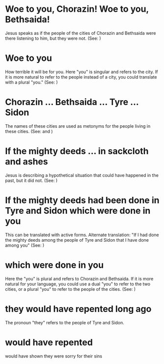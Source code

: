 
# Woe to you, Chorazin! Woe to you, Bethsaida!
Jesus speaks as if the people of the cities of Chorazin and Bethsaida were there listening to him, but they were not. (See: )

# Woe to you
How terrible it will be for you. Here "you" is singular and refers to the city. If it is more natural to refer to the people instead of a city, you could translate with a plural "you." (See: )

# Chorazin ... Bethsaida ... Tyre ... Sidon
The names of these cities are used as metonyms for the people living in these cities. (See:  and )

# If the mighty deeds ... in sackcloth and ashes
Jesus is describing a hypothetical situation that could have happened in the past, but it did not. (See: )

# If the mighty deeds had been done in Tyre and Sidon which were done in you
This can be translated with active forms. Alternate translation: "If I had done the mighty deeds among the people of Tyre and Sidon that I have done among you" (See: )

# which were done in you
Here the "you" is plural and refers to Chorazin and Bethsaida. If it is more natural for your language, you could use a dual "you" to refer to the two cities, or a plural "you" to refer to the people of the cities. (See: )

# they would have repented long ago
The pronoun "they" refers to the people of Tyre and Sidon.

# would have repented
would have shown they were sorry for their sins